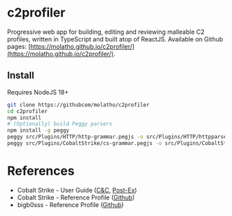 # c2profiler

Progressive web app for building, editing and reviewing malleable C2 profiles, written in TypeScript and built atop of ReactJS.
Available on Github pages: [https://molatho.github.io/c2profiler/](https://molatho.github.io/c2profiler/).

## Install
Requires NodeJS 18+

```bash
git clone https://githubcom/molatho/c2profiler
cd c2profiler
npm install
# (Optionally) build Peggy parsers
npm install -g peggy
peggy src/Plugins/HTTP/http-grammar.pegjs -o src/Plugins/HTTP/httpparser/index.js --format es
peggy src/Plugins/CobaltStrike/cs-grammar.pegjs -o src/Plugins/CobaltStrike/csparser/index.js --format es
```

# References
* Cobalt Strike - User Guide ([C&C](https://hstechdocs.helpsystems.com/manuals/cobaltstrike/current/userguide/content/topics/malleable-c2_main.htm), [Post-Ex](https://hstechdocs.helpsystems.com/manuals/cobaltstrike/current/userguide/content/topics/malleable-c2-extend_main.htm))
* Cobalt Strike - Reference Profile ([Github](https://github.com/Cobalt-Strike/Malleable-C2-Profiles/blob/master/normal/reference.profile))
* bigb0sss - Reference Profile ([Github](https://bigb0sss.github.io/posts/redteam-cobalt-strike-malleable-profile/))